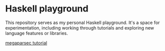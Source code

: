 # Haskell playground

This repository serves as my personal Haskell playground. It's a space for experimentation, including working through tutorials and exploring new language features or libraries.

[megaparsec tutorial](https://markkarpov.com/tutorial/megaparsec.html)
